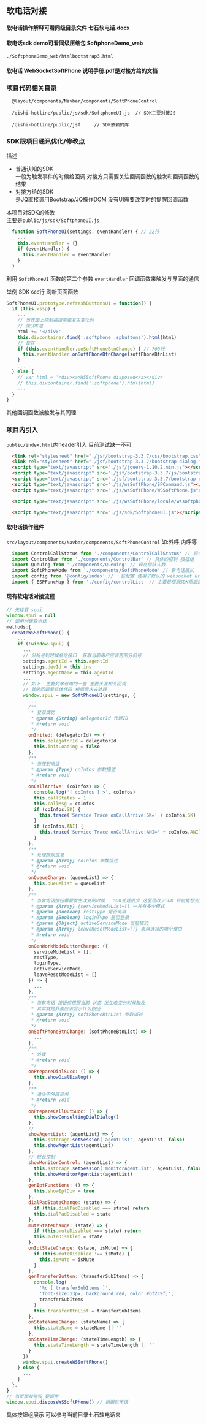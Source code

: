 <!--
 * @Author: liuYang
 * @Description: 请填写描述信息
 * @Path: 引入路径
 * @Date: 2021-08-18 15:47:37
 * @LastEditors: liuYang
 * @LastEditTime: 2021-08-23 11:04:44
 * @MustParam: 必传参数
 * @OptionalParam: 选传参数
 * @EmitFunction: 函数
 * @Slot/Props.children: 提供的插槽或render
 * @Examples: 使用示例
-->
## 软电话对接

#### 软电话操作解释可看同级目录文件 七石软电话.docx

#### 软电话sdk demo可看同级压缩包 SoftphoneDemo_web  

``` ./SoftphoneDemo_web/htmlbootstrap3.html ```

#### 软电话  WebSocketSoftPhone  说明手册.pdf是对接方给的文档

### 项目代码相关目录

```
  @layout/components/Navbar/components/SoftPhoneControl

  /qishi-hotline/public/js/sdk/SoftphoneUI.js  // SDK主要对接JS

  /qishi-hotline/public/jsf     // SDK依赖的库

```

### SDK跟项目通讯优化/修改点

描述
  * 普通认知的SDK  
      一般为触发事件的时候给回调 对接方只需要关注回调函数的触发和回调函数的结果  
  * 对接方给的SDK  
      是JQ直接调用Bootstrap/JQ操作DOM 没有UI需要改变时的提醒回调函数 

本项目对SDK的修改  
主要是``public/js/sdk/SoftphoneUI.js``  

```js
  function SoftPhoneUI(settings, eventHandler) { // 22行
    ...
    this.eventHandler = {}
    if (eventHandler) {
      this.eventHandler = eventHandler
    }
  }
```
利用 `SoftPhoneUI` 函数的第二个参数 `eventHandler` 回调函数来触发与界面的通信

举例 SDK `666`行 刷新页面函数

```js
SoftPhoneUI.prototype.refreshButtonsUI = function() {
  if (this.wssp) {
    ...
    // 当界面上控制按钮需要发生变化时
    // 原SDK是 
    html += '</div>'
    this.divcontainer.find('.softphone .spbuttons').html(html)
    // 现在
    if (this.eventHandler.onSoftPhoneBtnChange) { // 700行
      this.eventHandler.onSoftPhoneBtnChange(softPhoneBtnList)
    }
    ...
  } else {
    // var html = '<div><a>WSSoftPhone disposed</a></div>'
    // this.divcontainer.find('.softphone').html(html)
    ...
  }
}
```

其他回调函数被触发与其同理

### 项目内引入

`` public/index.html ``内header引入 目前测试缺一不可

```html
  <link rel="stylesheet" href="./jsf/bootstrap-3.3.7/css/bootstrap.css" />
  <link rel="stylesheet" href="./jsf/bootstrap-3.3.7/bootstrap-dialog.min.css" />
  <script type="text/javascript" src="./jsf/jquery-1.10.2.min.js"></script>
  <script type="text/javascript" src="./jsf/bootstrap-3.3.7/js/bootstrap.js"></script>
  <script type="text/javascript" src="./jsf/bootstrap-3.3.7/bootstrap-dialog.min.js"></script>
  <script type="text/javascript" src="./js/wsSoftPhone/SPCommand.js"></script>
  <script type="text/javascript" src="./js/wsSoftPhone/WSSoftPhone.js"></script>

  <script type="text/javascript" src="./js/wsSoftPhone/locale/wssoftphone-lang-zh_CN.js"></script>

  <script type="text/javascript" src="./js/sdk/SoftphoneUI.js"></script>
```

#### 软电话操作组件

`` src/layout/components/Navbar/components/SoftPhoneControl ``  如:外呼,内呼等

```js
  import ControlCallStatus from './components/ControlCallStatus' // 现在对客户电话的状态  是接通中还是挂断等
  import ControlBar from './components/ControlBar' // 具体的控制 按钮组
  import Queuing from './components/Queuing' // 现在排队人数
  import SoftPhoneMode from './components/SoftPhoneMode' // 软电话模式
  import config from '@config/index' // 一些配置 使用了默认的 websocket url
  import { ESPFuncMap } from './config/controlList' // 主要是根据SDK里面的枚举  导出一些数据
```

#### 现有软电话对接流程

```js 
// 先挂载 spui
window.spui = null 
// 调用创建软电话
methods:{
  createWSSoftPhone() {
    ...
    if (!window.spui) {
      ...
      // 分机号到时候会给接口  获取当前用户应该用的分机号
      settings.agentId = this.agentId
      settings.devId = this.ins
      settings.agentName = this.agentId
      ...
      // 如下  主要列举有用的一些 主要关注相关回调
      // 其他回调看具体代码 根据需求去处理
      window.spui = new SoftPhoneUI(settings, {
        ...
        /**
         * 登录成功
         * @param {String} delegatorId 代理ID
         * @return void
         */
        onInited: (delegatorId) => {
          this.delegatorId = delegatorId
          this.initLoading = false
        },
        /**
         * 当接到电话
         * @param {Type} coInfos 参数描述
         * @return void
         */
        onCallArrive: (coInfos) => {
          console.log('[ coInfos ] >', coInfos)
          this.callStatus = 1
          this.callMsg = coInfos
          if (coInfos.SK) {
            this.trace('Service Trace onCallArrive:SK=' + coInfos.SK)
          }
          if (coInfos.ANI) {
            this.trace('Service Trace onCallArrive:ANI=' + coInfos.ANI)
          }
        },
        /**
         * 处理排队信息
         * @param {Array} coInfos 参数描述
         * @return void
         */
        onQueueChange: (queueList) => {
          this.queueList = queueList
        },
        /**
         * 当软电话按钮需要发生改变的时候   SDK处理很少 这里是改了SDK 目前能想到的最好的办法了
         * @param {Array} {serviceModeList=[] 一共有多少模式
         * @param {Boolean} restType 是否离席
         * @param {Boolean} loginType 是否登录
         * @param {Object} activeServiceMode 当前模式
         * @param {Array} leaveResetModeList=[]} 离席选择的哪个理由
         * @return void
         */
        onGenWorkModeButtonChange: ({
          serviceModeList = [],
          restType,
          loginType,
          activeServiceMode,
          leaveResetModeList = []
        }) => {
          ...
        },
        /**
         * 当软电话 按钮组根据当前 状态 发生改变的时候触发
         * 其实就是界面应该显示什么按钮
         * @param {Array} softPhoneBtnList 参数描述
         * @return void
         */
        onSoftPhoneBtnChange: (softPhoneBtnList) => {
          ...
        },
        /**
         * 外拨
         * @return void
         */
        onPrepareDialSucc: () => {
          this.showDialDialog()
        },
        /**
         * 通话中外拨咨询
         * @return void
         */
        onPrepareCallOutSucc: () => {
          this.showConsultingDialDialog()
        },
        //
        showAgentList: (agentList) => {
          this.$storage.setSession('agentList', agentList, false)
          this.showAgentList(agentList)
        },
        // 班长控制
        showMonitorControl: (agentList) => {
          this.$storage.setSession('monitorAgentList', agentList, false)
          this.showMonitorAgentList(agentList)
        },
        genIptFunctions: () => {
          this.showIptDiv = true
        },
        dialPadStateChange: (state) => {
          if (this.dialPadDisabled === state) return
          this.dialPadDisabled = state
        },
        muteStateChange: (state) => {
          if (this.muteDisabled === state) return
          this.muteDisabled = state
        },
        onIptStateChange: (state, isMute) => {
          if (this.muteDisabled !== isMute) {
            this.isMute = isMute
          }
        },
        genTransferButton: (transferSubItems) => {
          console.log(
            '%c [ transferSubItems ]',
            'font-size:13px; background:red; color:#bf2c9f;',
            transferSubItems
          )
          this.transferBtnList = transferSubItems
        },
        onStateNameChange: (stateName) => {
          this.stateName = stateName || ''
        },
        onStateTimeChange: (stateTimeLength) => {
          this.stateTimeLength = stateTimeLength || ''
        }
      })
      window.spui.createWSSoftPhone()
    } else {
      ...
    }
  },
}
// 当页面被销毁 要调用
window.spui.disposeWSSoftPhone() // 销毁软电话
```

具体按钮组展示  可以参考当前目录七石软电话来